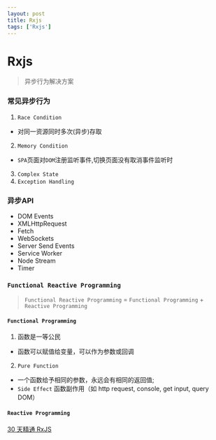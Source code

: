 ```yaml
---
layout: post
title: Rxjs
tags: ['Rxjs']
---
```


# Rxjs
> 异步行为解决方案

### 常见异步行为
1. `Race Condition`
 - 对同一资源同时多次(异步)存取
2. `Memory Condition`
 - `SPA`页面对`DOM`注册监听事件,切换页面没有取消事件监听时
3. `Complex State`
4. `Exception Handling`

### 异步API
 - DOM Events
 - XMLHttpRequest
 - Fetch
 - WebSockets
 - Server Send Events
 - Service Worker
 - Node Stream
 - Timer

### `Functional Reactive Programming`
> `Functional Reactive Programming` = `Functional Programming` + `Reactive Programming`
#### `Functional Programming`
1. 函数是一等公民
 - 函数可以赋值给变量，可以作为参数或回调
2. `Pure Function`
 - 一个函数给予相同的参数，永远会有相同的返回值;
 - `Side Effect` 函数副作用（如 http request, console, get input, query DOM）

#### `Reactive Programming`







 [30 天精通 RxJS](https://blog.jerry-hong.com/series/rxjs/thirty-days-rxjs-01)
